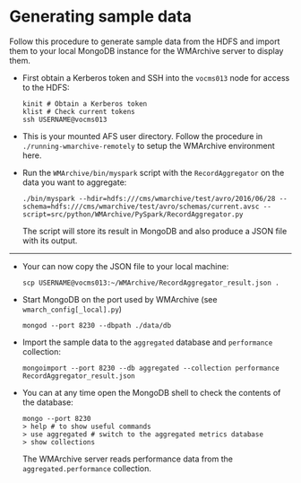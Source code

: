 # Generating sample data

Follow this procedure to generate sample data from the HDFS and import them to your local MongoDB instance for the WMArchive server to display them.

- First obtain a Kerberos token and SSH into the `vocms013` node for access to the HDFS:

	```
	kinit # Obtain a Kerberos token
	klist # Check current tokens
	ssh USERNAME@vocms013
	```
-  This is your mounted AFS user directory. Follow the procedure in `./running-wmarchive-remotely` to setup the WMArchive environment here.
- Run the `WMArchive/bin/myspark` script with the `RecordAggregator` on the data you want to aggregate:

	```
	./bin/myspark --hdir=hdfs:///cms/wmarchive/test/avro/2016/06/28 --schema=hdfs:///cms/wmarchive/test/avro/schemas/current.avsc --script=src/python/WMArchive/PySpark/RecordAggregator.py
	```

	The script will store its result in MongoDB and also produce a JSON file with its output.

---

- Your can now copy the JSON file to your local machine:

	```
	scp USERNAME@vocms013:~/WMArchive/RecordAggregator_result.json .
	```

- Start MongoDB on the port used by WMArchive (see `wmarch_config[_local].py`)

	```
	mongod --port 8230 --dbpath ./data/db
	```

- Import the sample data to the `aggregated` database and `performance` collection:

	```
	mongoimport --port 8230 --db aggregated --collection performance RecordAggregator_result.json
	```
- You can at any time open the MongoDB shell to check the contents of the database:

	```
	mongo --port 8230
	> help # to show useful commands
	> use aggregated # switch to the aggregated metrics database
	> show collections
	```
	The WMArchive server reads performance data from the `aggregated.performance` collection.
